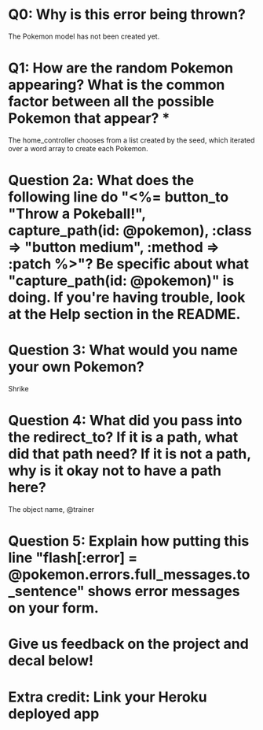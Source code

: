 # Q0: Why is this error being thrown?
The Pokemon model has not been created yet.

# Q1: How are the random Pokemon appearing? What is the common factor between all the possible Pokemon that appear? *
The home_controller chooses from a list created by the seed, which iterated over a word array to create each Pokemon.

# Question 2a: What does the following line do "<%= button_to "Throw a Pokeball!", capture_path(id: @pokemon), :class => "button medium", :method => :patch %>"? Be specific about what "capture_path(id: @pokemon)" is doing. If you're having trouble, look at the Help section in the README.

# Question 3: What would you name your own Pokemon?
Shrike

# Question 4: What did you pass into the redirect_to? If it is a path, what did that path need? If it is not a path, why is it okay not to have a path here?
The object name, @trainer

# Question 5: Explain how putting this line "flash[:error] = @pokemon.errors.full_messages.to_sentence" shows error messages on your form.


# Give us feedback on the project and decal below!

# Extra credit: Link your Heroku deployed app

